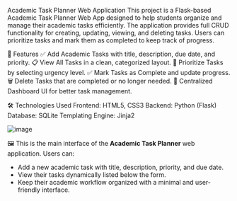 Academic Task Planner Web Application
This project is a Flask-based Academic Task Planner Web App designed to help students organize and manage their academic tasks efficiently. The application provides full CRUD functionality for creating, updating, viewing, and deleting tasks. Users can prioritize tasks and mark them as completed to keep track of progress.

🚀 Features
✅ Add Academic Tasks with title, description, due date, and priority.
📋 View All Tasks in a clean, categorized layout.
🔼 Prioritize Tasks by selecting urgency level.
✅ Mark Tasks as Complete and update progress.
🗑️ Delete Tasks that are completed or no longer needed.
🎯 Centralized Dashboard UI for better task management.

🛠️ Technologies Used
Frontend: HTML5, CSS3
Backend: Python (Flask)
Database: SQLite
Templating Engine: Jinja2

![image](https://github.com/user-attachments/assets/45087f86-8cf9-4074-8a49-76345a73b61e)

🖼️ This is the main interface of the **Academic Task Planner** web application. Users can:
- Add a new academic task with title, description, priority, and due date.
- View their tasks dynamically listed below the form.
- Keep their academic workflow organized with a minimal and user-friendly interface.
